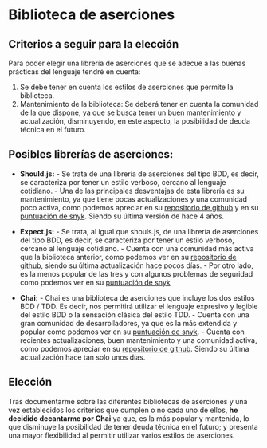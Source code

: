 # Biblioteca de aserciones

## Criterios a seguir para la elección
Para poder elegir una librería de aserciones que se adecue a las buenas prácticas del lenguaje tendré en cuenta:
1.	Se debe tener en cuenta los estilos de aserciones que permite la biblioteca.
2.	Mantenimiento de la biblioteca: Se deberá tener en cuenta la comunidad de la que dispone, ya que se busca tener un buen mantenimiento y actualización, disminuyendo, en este aspecto, la posibilidad de deuda técnica en el futuro.

## Posibles librerías de aserciones:

* **Should.js:**
      - Se trata de una librería de aserciones del tipo BDD, es decir, se caracteriza por tener un estilo verboso, cercano al lenguaje cotidiano.
      - Una de las principales desventajas de esta librería es su mantenimiento, ya que tiene pocas actualizaciones y una comunidad poco activa, como podemos apreciar en su [repositorio de github]( https://github.com/shouldjs/should.js) y en su [puntuación de snyk](https://snyk.io/advisor/npm-package/should). Siendo su última versión de hace 4 años.
      
* **Expect.js:**
      - Se trata, al igual que shouls.js, de una librería de aserciones del tipo BDD, es decir, se caracteriza por tener un estilo verboso, cercano al lenguaje cotidiano.
      - Cuenta con una comunidad más activa que la biblioteca anterior, como podemos ver en su [repositorio de github](https://github.com/Automattic/expect.js), siendo su última actualización hace pocos días.
      - Por otro lado, es la menos popular de las tres y con algunos problemas de seguridad como podemos ver en su [puntuación de snyk](https://snyk.io/advisor/npm-package/expect.js)
     
* **Chai:**
      - Chai es una biblioteca de aserciones que incluye los dos estilos BDD / TDD. Es decir, nos permitirá utilizar el lenguaje expresivo y legible del estilo BDD o la sensación clásica del estilo TDD.
      - Cuenta con una gran comunidad de desarrolladores, ya que es la más extendida y popular como podemos ver en su [puntuación de snyk](https://snyk.io/advisor/npm-package/chai).
      - Cuenta con recientes actualizaciones, buen mantenimiento y una comunidad activa, como podemos apreciar en su [repositorio de github](https://github.com/chaijs/chai). Siendo su última actualización hace tan solo unos días.


## Elección
Tras documentarme sobre las diferentes bibliotecas de aserciones y una vez establecidos los criterios que cumplen o no cada uno de ellos, **he decidido decantarme por Chai** ya que, es la más popular y mantenida, lo que disminuye la posibilidad de tener deuda técnica en el futuro; y presenta una mayor flexibilidad al permitir utilizar varios estilos de aserciones.